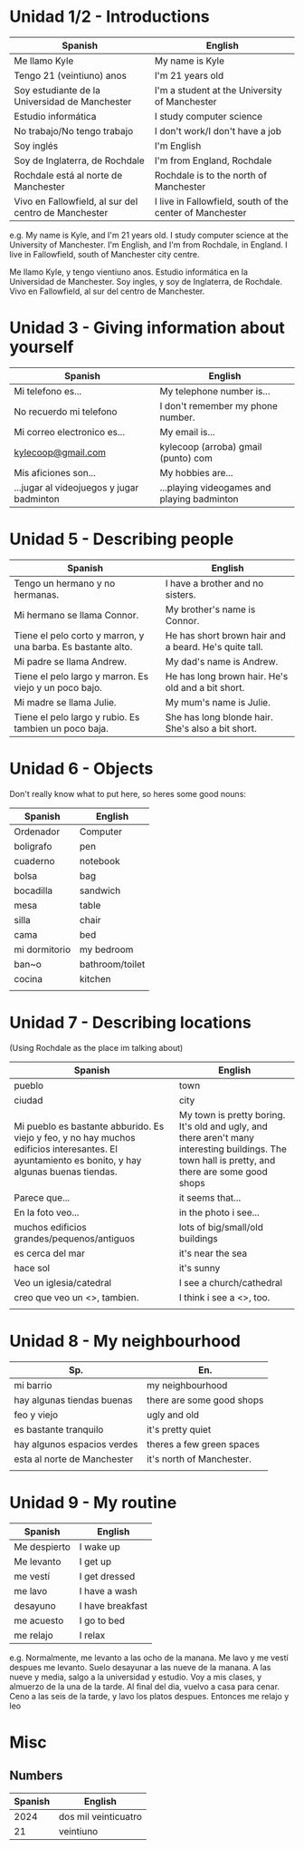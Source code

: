 # Unidad 1/2 - Introductions

| Spanish                                              | English                                                  |
| ---------------------------------------------------- | -------------------------------------------------------- |
| Me llamo Kyle                                        | My name is Kyle                                          |
| Tengo 21 (veintiuno) anos                            | I'm 21 years old                                         |
| Soy estudiante de la Universidad de Manchester       | I'm a student at the University of Manchester            |
| Estudio informática                                  | I study computer science                                 |
| No trabajo/No tengo trabajo                          | I don't work/I don't have a job                          |
| Soy inglés                                           | I'm English                                              |
| Soy de Inglaterra, de Rochdale                       | I'm from England, Rochdale                               |
| Rochdale está al norte de Manchester                 | Rochdale is to the north of Manchester                   |
| Vivo en Fallowfield, al sur del centro de Manchester | I live in Fallowfield, south of the center of Manchester |
e.g.
My name is Kyle, and I'm 21 years old. I study computer science at the University of Manchester. I'm English, and I'm from Rochdale, in England. I live in Fallowfield, south of Manchester city centre.

Me llamo Kyle, y tengo vientiuno anos. Estudio informática en la Universidad de Manchester. Soy ingles, y soy de Inglaterra, de Rochdale. Vivo en Fallowfield, al sur del centro de Manchester.

# Unidad 3 - Giving information about yourself

| Spanish                                   | English                                     |
| ----------------------------------------- | ------------------------------------------- |
| Mi telefono es...                         | My telephone number is...                   |
| No recuerdo mi telefono                   | I don't remember my phone number.           |
| Mi correo electronico es...               | My email is...                              |
| kylecoop@gmail.com                        | kylecoop (arroba) gmail (punto) com         |
| Mis aficiones son...                      | My hobbies are...                           |
| ...jugar al videojuegos y jugar badminton | ...playing videogames and playing badminton |
# Unidad 5 - Describing people

| Spanish                                                      | English                                               |
| ------------------------------------------------------------ | ----------------------------------------------------- |
| Tengo un hermano y no hermanas.                              | I have a brother and no sisters.                      |
| Mi hermano se llama Connor.                                  | My brother's name is Connor.                          |
| Tiene el pelo corto y marron, y una barba. Es bastante alto. | He has short brown hair and a beard. He's quite tall. |
| Mi padre se llama Andrew.                                    | My dad's name is Andrew.                              |
| Tiene el pelo largo y marron. Es viejo y un poco bajo.       | He has long brown hair. He's old and a bit short.     |
| Mi madre se llama Julie.                                     | My mum's name is Julie.                               |
| Tiene el pelo largo y rubio. Es tambien un poco baja.        | She has long blonde hair. She's also a bit short.     |

# Unidad 6 - Objects
Don't really know what to put here, so heres some good nouns:

| Spanish       | English         |
| ------------- | --------------- |
| Ordenador     | Computer        |
| boligrafo     | pen             |
| cuaderno      | notebook        |
| bolsa         | bag             |
| bocadilla     | sandwich        |
| mesa          | table           |
| silla         | chair           |
| cama          | bed             |
| mi dormitorio | my bedroom      |
| ban~o         | bathroom/toilet |
| cocina        | kitchen         |
|               |                 |

# Unidad 7 - Describing locations
(Using Rochdale as the place im talking about)

| Spanish                                                                                                                                          | English                                                                                                                                          |
| ------------------------------------------------------------------------------------------------------------------------------------------------ | ------------------------------------------------------------------------------------------------------------------------------------------------ |
| pueblo                                                                                                                                           | town                                                                                                                                             |
| ciudad                                                                                                                                           | city                                                                                                                                             |
| Mi pueblo es bastante abburido. Es viejo y feo, y no hay muchos edificios interesantes. El ayuntamiento es bonito, y hay algunas buenas tiendas. | My town is pretty boring. It's old and ugly, and there aren't many interesting buildings. The town hall is pretty, and there are some good shops |
| Parece que...                                                                                                                                    | it seems that...                                                                                                                                 |
| En la foto veo...                                                                                                                                | in the photo i see...                                                                                                                            |
| muchos edificios grandes/pequenos/antiguos                                                                                                       | lots of big/small/old buildings                                                                                                                  |
| es cerca del mar                                                                                                                                 | it's near the sea                                                                                                                                |
| hace sol                                                                                                                                         | it's sunny                                                                                                                                       |
| Veo un iglesia/catedral                                                                                                                          | I see a church/cathedral                                                                                                                         |
| creo que veo un <>, tambien.                                                                                                                     | I think i see a <>, too.                                                                                                                         |
|                                                                                                                                                  |                                                                                                                                                  |


# Unidad 8 - My neighbourhood

| Sp.                         | En.                       |
| --------------------------- | ------------------------- |
| mi barrio                   | my neighbourhood          |
| hay algunas tiendas buenas  | there are some good shops |
| feo y viejo                 | ugly and old              |
| es bastante tranquilo       | it's pretty quiet         |
| hay algunos espacios verdes | theres a few green spaces |
| esta al norte de Manchester | it's north of Manchester. |
|                             |                           |

# Unidad 9 - My routine

| Spanish      | English          |
| ------------ | ---------------- |
| Me despierto | I wake up        |
| Me levanto   | I get up         |
| me vestí     | I get dressed    |
| me lavo      | I have a wash    |
| desayuno     | I have breakfast |
| me acuesto   | I go to bed      |
| me relajo    | I relax          |
e.g.
Normalmente, me levanto a las ocho de la manana. Me lavo y me vestí despues me levanto. Suelo desayunar a las nueve de la manana.
A las nueve y media, salgo a la universidad y estudio. Voy a mis clases, y almuerzo de la una de la tarde. Al final del dia, vuelvo a casa para cenar. Ceno a las seis de la tarde, y lavo los platos despues. Entonces me relajo y leo 




# Misc
## Numbers

| Spanish | English              |
| ------- | -------------------- |
| 2024    | dos mil veinticuatro |
| 21      | veintiuno            |

